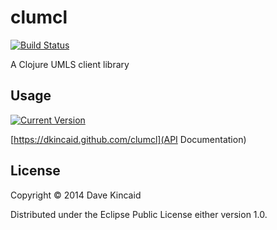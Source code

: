 # clumcl

[![Build Status](https://secure.travis-ci.org/dkincaid/clumcl.png?branch=develop)](http://travis-ci.org/dkincaid/clumcl)

A Clojure UMLS client library

## Usage

[![Current Version](https://clojars.org/clumcl/latest-version.svg)](https://clojars.org/clumcl)

[https://dkincaid.github.com/clumcl](API Documentation)

## License

Copyright © 2014 Dave Kincaid

Distributed under the Eclipse Public License either version 1.0.

